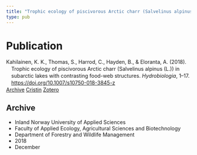 ```yaml
---
title: "Trophic ecology of piscivorous Arctic charr (Salvelinus alpinus (L.)) in subarctic lakes with contrasting food-web structures"
type: pub
---
```

<h1>Publication</h1>
<article id="csl-bib-container-46KA7YFW" class="csl-bib-container">
  <div class="csl-bib-body" style="line-height: 1.35; padding-left: 1em; text-indent:-1em;">
  <div class="csl-entry">Kahilainen, K. K., Thomas, S., Harrod, C., Hayden, B., &amp; Eloranta, A. (2018). Trophic ecology of piscivorous Arctic charr (Salvelinus alpinus (L.)) in subarctic lakes with contrasting food-web structures. <i>Hydrobiologia</i>, 1&#x2013;17. <a href="https://doi.org/10.1007/s10750-018-3845-z">https://doi.org/10.1007/s10750-018-3845-z</a></div>
</div>
  <div class="csl-bib-buttons">
    <a href="#taxonomy-article-46KA7YFW" class="csl-bib-button">Archive</a>
    <a href="https://app.cristin.no/results/show.jsf?id=1638761" alt="Cristin URL" class="csl-bib-button">Cristin</a>
    <a href="http://zotero.org/groups/5022929/items/46KA7YFW" alt="Zotero URL" class="csl-bib-button">Zotero</a>
  </div>
  <div id="csl-bib-meta-container-46KA7YFW"></div>
</article>
<div id="csl-bib-meta-46KA7YFW" class="csl-bib-meta">
  <article id="taxonomy-article-46KA7YFW" class="taxonomy-article">
    <h1>Archive</h1>
    <ul>
      <li>Inland Norway University of Applied Sciences</li>
      <li>Faculty of Applied Ecology, Agricultural Sciences and Biotechnology</li>
      <li>Department of Forestry and Wildlife Management</li>
      <li>2018</li>
      <li>December</li>
    </ul>
  </article>
</div>
